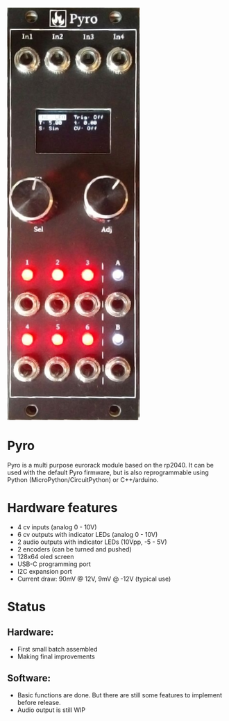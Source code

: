 ![image](images/pyro_photo.png)
# Pyro
Pyro is a multi purpose eurorack module based on the rp2040. It can be used with the default Pyro firmware, but is also reprogrammable using Python (MicroPython/CircuitPython) or C++/arduino.
# Hardware features
- 4 cv inputs (analog 0 - 10V)
- 6 cv outputs with indicator LEDs (analog 0 - 10V)
- 2 audio outputs with indicator LEDs (10Vpp, -5 - 5V)
- 2 encoders (can be turned and pushed)
- 128x64 oled screen
- USB-C programming port
- I2C expansion port
- Current draw: 90mV @ 12V, 9mV @ -12V (typical use)
# Status
## Hardware:
- First small batch assembled
- Making final improvements
## Software:
- Basic functions are done. But there are still some features to implement before release.
- Audio output is still WIP
